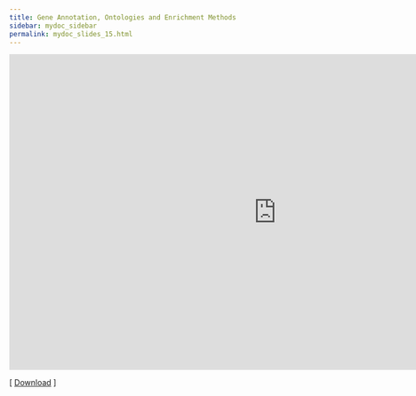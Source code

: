 ```yaml
---
title: Gene Annotation, Ontologies and Enrichment Methods
sidebar: mydoc_sidebar
permalink: mydoc_slides_15.html 
---
```


<iframe src="https://docs.google.com/presentation/d/e/2PACX-1vSYy5XC6IpwFIVq7UMCLr-7ZJLpXDgldlovEFs5eHlMbALCi0R8y7qYQ6NS-bdc_olLDxX7m52atkBK/embed?start=false&loop=false&delayms=60000" frameborder="0" width="960" height="569" allowfullscreen="true" mozallowfullscreen="true" webkitallowfullscreen="true"></iframe>

[ [Download](https://docs.google.com/presentation/d/1go02v_KK8Yezilq5u99KqeQCgTXEsGR2jxumnatqbys/edit?usp=sharing) ] 
